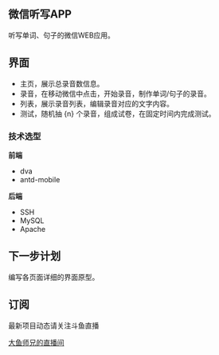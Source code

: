 ## 微信听写APP
听写单词、句子的微信WEB应用。

## 界面
+ 主页，展示总录音数信息。
+ 录音，在移动微信中点击，开始录音，制作单词/句子的录音。
+ 列表，展示录音列表，编辑录音对应的文字内容。
+ 测试，随机抽 {n} 个录音，组成试卷，在固定时间内完成测试。

### 技术选型

**前端**
+ dva
+ antd-mobile

**后端**
+ SSH
+ MySQL
+ Apache

## 下一步计划
编写各页面详细的界面原型。

## 订阅
最新项目动态请关注斗鱼直播

[大鱼师兄的直播间](https://www.douyu.com/3244367)
